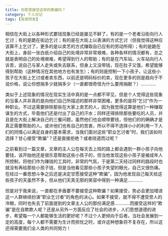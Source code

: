 ```yaml
---
title: 你愿意接受这样的欺骗吗？
category: 个人日记
tags: [有感而发]
---
```


相信在大街上以各种形式要钱现象已经是屡见不鲜了，有的是一个老者沿街向行人乞讨；有的是跪在街边乞讨；有的是在大街上以表演的方式乞讨（但我觉得这种应该算不上乞讨了，更多的是以卖艺的方式赚取自已应有的劳动所得）；有的是跪在大街上，身前一张白纸介绍自己的处境非常非常艰难，各种各样的情况都有，总之就是表明自己的处境艰难，希望得到行人的帮助；有的是在汽车站、火车站向行人诉苦，说自己与家人走失或失去联系，但身上又没带钱，现在肚子又饿，希望能够得到帮助（这种情况在其他地方也有发生）；有的则是控制一下小孩子，让这些小孩子在大街上乞讨或者卖东西，以前还是明码标价的卖，现在更多的则是趋向于不说价格，说让你想捐多少就捐多少（一直都很奇怪为什么要用捐献？）…………


类似于上述现象的情况在现实生活中真的是一点都不罕见，但是个人觉得这些现象的当事人并非真的是向他们自己所描述的那样非常困难，更多的是将“乞讨”作为一种职业。不过这需要排除那些在大家上卖艺的人，因为我觉得这算是他们一种赚取谋生的方式，毕竟他们还是付出了自己的汗水；同样还得排除那些要吃的人员，并且是在大街上解决自己的三餐问题，虽然他们也会顺带要钱，但他们的的确确才是真正需要帮助的人。或许他们也有自己的苦衷，所以不得不选择小小的利用一下人们的同情心以满足自身的基本需求，当我们面对这些“职业乞讨者”时，我们该如何选择？甘心接受“欺骗”？还是直接拒绝？或者绕道而过呢？

之前看到过一篇文章，文章的主人公在每天去上班的路上都会遇到一群小孩子向他要钱，该开始他还是很乐意帮助这些小孩子的，但当他发现这些小孩子是被成年人所控制，将他们作为赚钱的工具时，非常的气氛，于是第二天经过同样的路段时也就没有再给那些小孩子钱，但是当他看见那些小孩子失望的眼光，自己又很伤痛。在经过一番思想斗争之后还是决定甘愿接受这种“欺骗”，因为他发现自己每天给这些孩子的天虽然不多，但从他们天真无邪的笑容中得到一种满足…………

但是对于我来说，一直都在矛盾要不要接受这种欺骗？如果接受，势必会更加增进这一人群继续扮演“职业乞讨者”的角色的决心。如果不接受，就不得不遭受旁人的冷眼，同时也失去了前面提到的文章主人公的那份满足感…………而接受这样的“欺骗”是在自欺欺人呢？还是从另外一方面反应了社会的进步，人们思想道德的进步，希望每一个人都能够生活的更好呢？不过个人更倾向于后者。当社会发展到一定的高度，每个人都不需要为生计而担忧之时，或许这种想象将不复存在，所以这还得需要我们全人类的共同努力！
